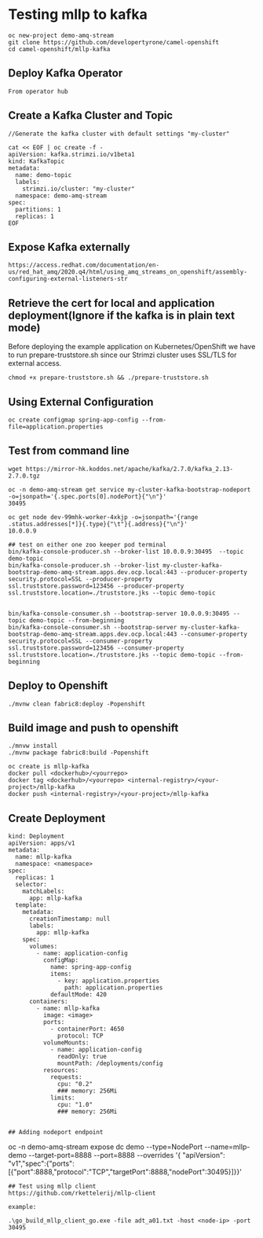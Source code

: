 # Testing mllp to kafka
```
oc new-project demo-amq-stream
git clone https://github.com/developertyrone/camel-openshift
cd camel-openshift/mllp-kafka
```

## Deploy Kafka Operator
```
From operator hub
```

## Create a Kafka Cluster and Topic
```
//Generate the kafka cluster with default settings "my-cluster"
 
cat << EOF | oc create -f -
apiVersion: kafka.strimzi.io/v1beta1
kind: KafkaTopic
metadata:
  name: demo-topic
  labels:
    strimzi.io/cluster: "my-cluster"
  namespace: demo-amq-stream
spec:
  partitions: 1
  replicas: 1
EOF
```

## Expose Kafka externally
```
https://access.redhat.com/documentation/en-us/red_hat_amq/2020.q4/html/using_amq_streams_on_openshift/assembly-configuring-external-listeners-str
```

## Retrieve the cert for local and application deployment(Ignore if the kafka is in plain text mode)
Before deploying the example application on Kubernetes/OpenShift we have to run prepare-truststore.sh since our Strimzi cluster uses SSL/TLS for external access.
```
chmod +x prepare-truststore.sh && ./prepare-truststore.sh
```
## Using External Configuration
```
oc create configmap spring-app-config --from-file=application.properties
```

## Test from command line
```
wget https://mirror-hk.koddos.net/apache/kafka/2.7.0/kafka_2.13-2.7.0.tgz

oc -n demo-amq-stream get service my-cluster-kafka-bootstrap-nodeport -o=jsonpath='{.spec.ports[0].nodePort}{"\n"}'
30495

oc get node dev-99mhk-worker-4xkjp -o=jsonpath='{range .status.addresses[*]}{.type}{"\t"}{.address}{"\n"}'
10.0.0.9

## test on either one zoo keeper pod terminal 
bin/kafka-console-producer.sh --broker-list 10.0.0.9:30495  --topic demo-topic
bin/kafka-console-producer.sh --broker-list my-cluster-kafka-bootstrap-demo-amq-stream.apps.dev.ocp.local:443 --producer-property security.protocol=SSL --producer-property ssl.truststore.password=123456 --producer-property ssl.truststore.location=./truststore.jks --topic demo-topic


bin/kafka-console-consumer.sh --bootstrap-server 10.0.0.9:30495 --topic demo-topic --from-beginning
bin/kafka-console-consumer.sh --bootstrap-server my-cluster-kafka-bootstrap-demo-amq-stream.apps.dev.ocp.local:443 --consumer-property security.protocol=SSL --consumer-property ssl.truststore.password=123456 --consumer-property ssl.truststore.location=./truststore.jks --topic demo-topic --from-beginning
```

## Deploy to Openshift
```
./mvnw clean fabric8:deploy -Popenshift
```

## Build image and push to openshift
```
./mnvw install
./mvnw package fabric8:build -Popenshift

oc create is mllp-kafka
docker pull <dockerhub>/<yourrepo>
docker tag <dockerhub>/<yourrepo> <internal-registry>/<your-project>/mllp-kafka
docker push <internal-registry>/<your-project>/mllp-kafka
```

## Create Deployment
```
kind: Deployment
apiVersion: apps/v1
metadata:
  name: mllp-kafka
  namespace: <namespace>
spec:
  replicas: 1
  selector:
    matchLabels:
      app: mllp-kafka
  template:
    metadata:
      creationTimestamp: null
      labels:
        app: mllp-kafka
    spec:
      volumes:
        - name: application-config
          configMap:
            name: spring-app-config
            items:
              - key: application.properties
                path: application.properties
            defaultMode: 420
      containers:
        - name: mllp-kafka
          image: <image>
          ports:
            - containerPort: 4650
              protocol: TCP
          volumeMounts:
            - name: application-config
              readOnly: true
              mountPath: /deployments/config
          resources:
            requests:
              cpu: "0.2"
              ### memory: 256Mi
            limits:
              cpu: "1.0"
              ### memory: 256Mi
```  


```

## Adding nodeport endpoint
```
oc -n demo-amq-stream expose dc demo --type=NodePort --name=mllp-demo --target-port=8888 --port=8888  --overrides '{ "apiVersion": "v1","spec":{"ports":[{"port":8888,"protocol":"TCP","targetPort":8888,"nodePort":30495}]}}'
```
## Test using mllp client
https://github.com/rkettelerij/mllp-client

example:

.\go_build_mllp_client_go.exe -file adt_a01.txt -host <node-ip> -port 30495